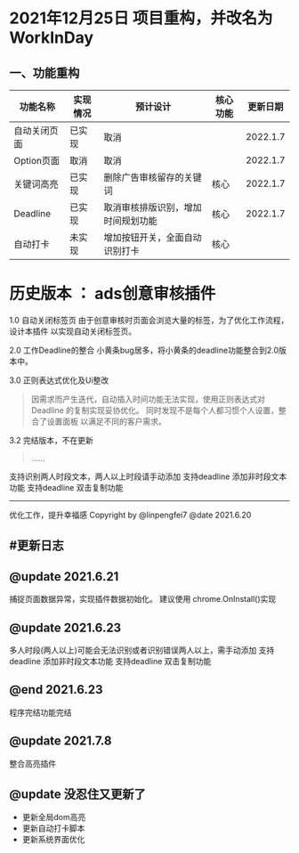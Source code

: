 # 2021年12月25日 项目重构，并改名为WorkInDay
## 一、功能重构
|功能名称|实现情况|预计设计|核心功能|更新日期|
| --- | --- | --- | --- | --- |
|自动关闭页面|已实现|取消| |2022.1.7|
|Option页面|取消|取消| |2022.1.7|
|关键词高亮|已实现|删除广告审核留存的关键词|核心|2022.1.7|
|Deadline|已实现|取消审核排版识别，增加时间规划功能|核心|2022.1.7|
|自动打卡|未实现|增加按钮开关，全面自动识别打卡|核心||


# 历史版本 ： ads创意审核插件

1.0 自动关闭标签页
由于创意审核时页面会浏览大量的标签，为了优化工作流程，设计本插件
以实现自动关闭标签页。

2.0 工作Deadline的整合
小黄条bug居多，将小黄条的deadline功能整合到2.0版本中。

3.0 正则表达式优化及Ui整改
>因需求而产生迭代，自动插入时间功能无法实现，使用正则表达式对Deadline
的复制实现妥协优化。
>同时发现不是每个人都习惯个人设置，整合了设置面板
以满足不同的客户需求。

3.2 完结版本，不在更新
> ......

支持识别两人时段文本，两人以上时段请手动添加
支持deadline 添加非时段文本功能
支持deadline 双击复制功能

-------------
优化工作，提升幸福感
Copyright by @linpengfei7
@date 2021.6.20


#更新日志
-------
## @update 2021.6.21
捕捉页面数据异常，实现插件数据初始化。
建议使用 chrome.OnInstall()实现

## @update 2021.6.23
多人时段(两人以上)可能会无法识别或者识别错误两人以上，需手动添加
支持deadline 添加非时段文本功能
支持deadline 双击复制功能

## @end 2021.6.23
程序完结功能完结

## @update 2021.7.8
整合高亮插件

## @update 没忍住又更新了
* 更新全局dom高亮
* 更新自动打卡脚本
* 更新系统界面优化

